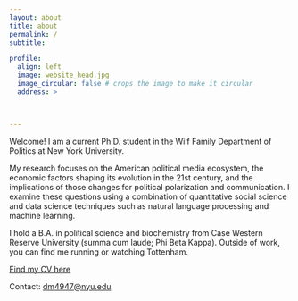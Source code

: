 ```yaml
---
layout: about
title: about
permalink: /
subtitle: 

profile:
  align: left
  image: website_head.jpg
  image_circular: false # crops the image to make it circular
  address: >
    


---
```



Welcome! I am a current Ph.D. student in the Wilf Family Department of Politics at New York University.

My research focuses on the American political media ecosystem, the economic factors shaping its evolution in the 21st century, and the implications of those changes for political polarization and communication. I examine these questions using a combination of quantitative social science and data science techniques such as natural language processing and machine learning.

I hold a B.A. in political science and biochemistry from Case Western Reserve University (summa cum laude; Phi Beta Kappa). Outside of work, you can find me running or watching Tottenham.

[Find my CV here](	
https://www.dropbox.com/scl/fi/joimm8votofei2dxdxpzc/McGrath_CV_2023.pdf?rlkey=skmidecxukrd0t87w2acztvxy&dl=0)

Contact: dm4947@nyu.edu
